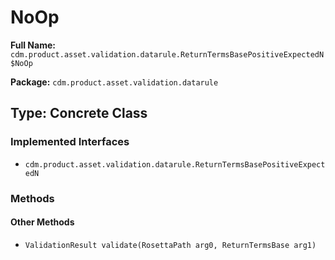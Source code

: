# NoOp

**Full Name:** `cdm.product.asset.validation.datarule.ReturnTermsBasePositiveExpectedN$NoOp`

**Package:** `cdm.product.asset.validation.datarule`

## Type: Concrete Class

### Implemented Interfaces

- `cdm.product.asset.validation.datarule.ReturnTermsBasePositiveExpectedN`

### Methods

#### Other Methods

- `ValidationResult validate(RosettaPath arg0, ReturnTermsBase arg1)`

